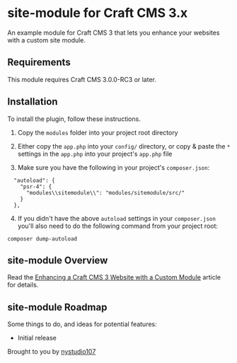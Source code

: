 # site-module for Craft CMS 3.x

An example module for Craft CMS 3 that lets you enhance your websites with a custom site module.

## Requirements

This module requires Craft CMS 3.0.0-RC3 or later.

## Installation

To install the plugin, follow these instructions.

1. Copy the `modules` folder into your project root directory

2. Either copy the `app.php` into your `config/` directory, or copy & paste the `*` settings in the `app.php` into your project's `app.php` file

3. Make sure you have the following in your project's `composer.json`:
```
  "autoload": {
    "psr-4": {
      "modules\\sitemodule\\": "modules/sitemodule/src/"
    }
  },
```

4. If you didn't have the above `autoload` settings in your `composer.json` you'll also need to do the following command from your project root:
```
composer dump-autoload
```

## site-module Overview

Read the [Enhancing a Craft CMS 3 Website with a Custom Module](https://nystudio107.com/blog/enhancing-a-craft-cms-3-website-with-a-custom-module) article for details.

## site-module Roadmap

Some things to do, and ideas for potential features:

* Initial release

Brought to you by [nystudio107](https://nystudio107.com/)
